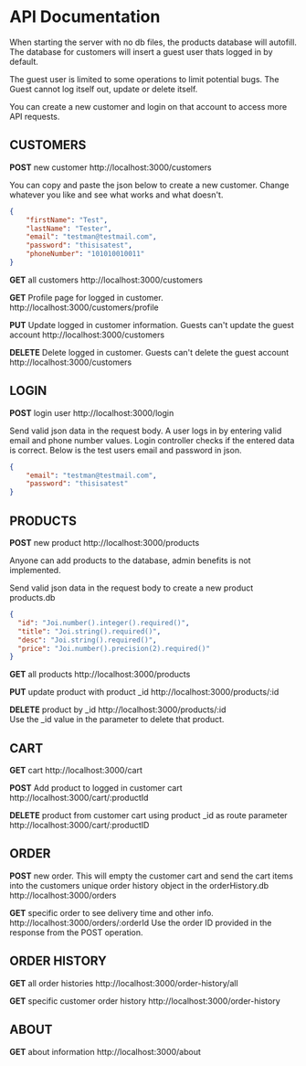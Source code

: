 # API Documentation

When starting the server with no db files, the products database will autofill. The database for customers will insert a guest user thats logged in by default.

The guest user is limited to some operations to limit potential bugs. The Guest cannot log itself out, update or delete itself.

You can create a new customer and login on that account to access more API requests.


## CUSTOMERS

**POST** new customer http://localhost:3000/customers

You can copy and paste the json below to create a new customer. Change whatever you like and see what works and what doesn't.

```json
{
	"firstName": "Test",
	"lastName": "Tester",
	"email": "testman@testmail.com",
	"password": "thisisatest",
	"phoneNumber": "101010010011"
}
```

**GET** all customers http://localhost:3000/customers

**GET** Profile page for logged in customer. http://localhost:3000/customers/profile  

**PUT** Update logged in customer information. Guests can't update the guest account http://localhost:3000/customers

**DELETE** Delete logged in customer. Guests can't delete the guest account http://localhost:3000/customers

## LOGIN

**POST** login user http://localhost:3000/login

Send valid json data in the request body. A user logs in by entering valid email and phone number values. Login controller checks if the entered data is correct. Below is the test users email and password in json.

```json
{
	"email": "testman@testmail.com",
	"password": "thisisatest"
}
```

## PRODUCTS

**POST** new product http://localhost:3000/products

Anyone can add products to the database, admin benefits is not implemented.

Send valid json data in the request body to create a new product products.db

```json
{
  "id": "Joi.number().integer().required()",
  "title": "Joi.string().required()",
  "desc": "Joi.string().required()",
  "price": "Joi.number().precision(2).required()"
}
```

**GET** all products http://localhost:3000/products

**PUT** update product with product \_id http://localhost:3000/products/:id

**DELETE** product by \_id http://localhost:3000/products/:id  
Use the _id value in the parameter to delete that product.

## CART

**GET** cart http://localhost:3000/cart

**POST** Add product to logged in customer cart http://localhost:3000/cart/:productId

**DELETE** product from customer cart using product _id as route parameter http://localhost:3000/cart/:productID

## ORDER

**POST** new order. This will empty the customer cart and send the cart items into the customers unique order history object in the orderHistory.db http://localhost:3000/orders

**GET** specific order to see delivery time and other info. http://localhost:3000/orders/:orderId
Use the order ID provided in the response from the POST operation.


## ORDER HISTORY 

**GET** all order histories http://localhost:3000/order-history/all

**GET** specific customer order history http://localhost:3000/order-history


## ABOUT

**GET** about information http://localhost:3000/about




